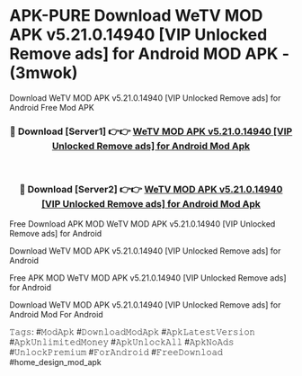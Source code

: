 # APK-PURE Download WeTV MOD APK v5.21.0.14940 [VIP Unlocked Remove ads] for Android MOD APK - (3mwok)
Download WeTV MOD APK v5.21.0.14940 [VIP Unlocked Remove ads] for Android Free Mod APK

<div align="center">
<h3>🔴 Download [Server1] 👉👉 <a href="https://apk-comot.site?title=WeTV_MOD_APK_v5.21.0.14940_[VIP_Unlocked_Remove_ads]_for_Android">WeTV MOD APK v5.21.0.14940 [VIP Unlocked Remove ads] for Android Mod Apk</a></h3><br>

<h3>🔴 Download [Server2] 👉👉 <a href="https://apk-comot.site?title=WeTV_MOD_APK_v5.21.0.14940_[VIP_Unlocked_Remove_ads]_for_Android">WeTV MOD APK v5.21.0.14940 [VIP Unlocked Remove ads] for Android Mod Apk</a></h3>
</div>


Free Download APK MOD WeTV MOD APK v5.21.0.14940 [VIP Unlocked Remove ads] for Android

Download WeTV MOD APK v5.21.0.14940 [VIP Unlocked Remove ads] for Android 

Free APK MOD WeTV MOD APK v5.21.0.14940 [VIP Unlocked Remove ads] for Android 

Download WeTV MOD APK v5.21.0.14940 [VIP Unlocked Remove ads] for Android Mod For Android

𝚃𝚊𝚐𝚜: #𝙼𝚘𝚍𝙰𝚙𝚔 #𝙳𝚘𝚠𝚗𝚕𝚘𝚊𝚍𝙼𝚘𝚍𝙰𝚙𝚔 #𝙰𝚙𝚔𝙻𝚊𝚝𝚎𝚜𝚝𝚅𝚎𝚛𝚜𝚒𝚘𝚗 #𝙰𝚙𝚔𝚄𝚗𝚕𝚒𝚖𝚒𝚝𝚎𝚍𝙼𝚘𝚗𝚎𝚢 #𝙰𝚙𝚔𝚄𝚗𝚕𝚘𝚌𝚔𝙰𝚕𝚕 #𝙰𝚙𝚔𝙽𝚘𝙰𝚍𝚜 #𝚄𝚗𝚕𝚘𝚌𝚔𝙿𝚛𝚎𝚖𝚒𝚞𝚖 #𝙵𝚘𝚛𝙰𝚗𝚍𝚛𝚘𝚒𝚍 #𝙵𝚛𝚎𝚎𝙳𝚘𝚠𝚗𝚕𝚘𝚊𝚍 #home_design_mod_apk